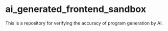 # ai_generated_frontend_sandbox
This is a repository for verifying the accuracy of program generation by AI.

